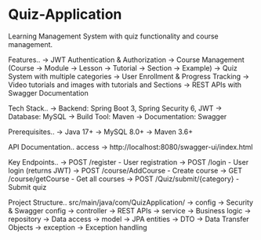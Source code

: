 # Quiz-Application
Learning Management System with quiz functionality and course management.

Features..
-> JWT Authentication & Authorization
-> Course Management (Course → Module → Lesson -> Tutorial -> Section -> Example)
-> Quiz System with multiple categories
-> User Enrollment & Progress Tracking
-> Video tutorials and images with tutorials and Sections
-> REST APIs with Swagger Documentation

Tech Stack..
-> Backend: Spring Boot 3, Spring Security 6, JWT
-> Database: MySQL
-> Build Tool: Maven
-> Documentation: Swagger 

Prerequisites..
-> Java 17+
-> MySQL 8.0+
-> Maven 3.6+


API Documentation..
access -> http://localhost:8080/swagger-ui/index.html

Key Endpoints..
-> POST /register - User registration
-> POST /login - User login (returns JWT)
-> POST /course/AddCourse - Create course
-> GET /course/getCourse - Get all courses
-> POST /Quiz/submit/{category} - Submit quiz

Project Structure..
src/main/java/com/QuizApplication/
-> config -> Security & Swagger config
-> controller -> REST APIs
-> service -> Business logic
-> repository -> Data access
-> model -> JPA entities
-> DTO -> Data Transfer Objects
-> exception -> Exception handling


